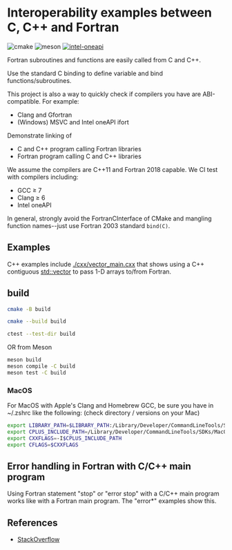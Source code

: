 # Interoperability examples between C, C++ and Fortran

![cmake](https://github.com/scivision/fortran-c-cpp-interface/workflows/ci_cmake/badge.svg)
![meson](https://github.com/scivision/fortran-c-cpp-interface/workflows/ci_meson/badge.svg)
[![intel-oneapi](https://github.com/scivision/fortran-c-cpp-interface/actions/workflows/intel-oneapi.yml/badge.svg)](https://github.com/scivision/fortran-c-cpp-interface/actions/workflows/intel-oneapi.yml)

Fortran subroutines and functions are easily called from C and C++.

Use the standard C binding to define variable and bind functions/subroutines.

This project is also a way to quickly check if compilers you have are ABI-compatible.
For example:

* Clang and Gfortran
* (Windows) MSVC and Intel oneAPI ifort

Demonstrate linking of

* C and C++ program calling Fortran libraries
* Fortran program calling C and C++ libraries

We assume the compilers are C++11 and Fortran 2018 capable.
We CI test with compilers including:

* GCC &ge; 7
* Clang &ge; 6
* Intel oneAPI

In general, strongly avoid the FortranCInterface of CMake and mangling function names--just use Fortran 2003 standard `bind(C)`.

## Examples

C++ examples include [./cxx/vector_main.cxx](vector_main.cxx) that shows using a C++ contiguous
[std::vector](https://en.cppreference.com/w/cpp/container/vector)
to pass 1-D arrays to/from Fortran.

## build

```sh
cmake -B build

cmake --build build

ctest --test-dir build
```

OR from Meson

```sh
meson build
meson compile -C build
meson test -C build
```

### MacOS

For MacOS with Apple's Clang and Homebrew GCC,
be sure you have in ~/.zshrc like the following:
(check directory / versions on your Mac)

```sh
export LIBRARY_PATH=$LIBRARY_PATH:/Library/Developer/CommandLineTools/SDKs/MacOSX.sdk/usr/lib
export CPLUS_INCLUDE_PATH=/Library/Developer/CommandLineTools/SDKs/MacOSX.sdk/usr/include
export CXXFLAGS=-I$CPLUS_INCLUDE_PATH
export CFLAGS=$CXXFLAGS
```

## Error handling in Fortran with C/C++ main program

Using Fortran statement "stop" or "error stop" with a C/C++ main program works like with a Fortran main program.
The "error*" examples show this.

## References

* [StackOverflow](
https://stackoverflow.com/tags/fortran-iso-c-binding/info)
